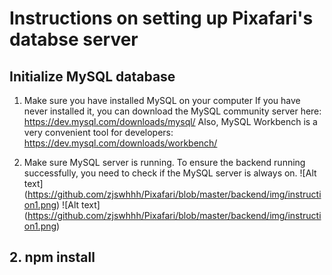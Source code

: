 # Instructions on setting up Pixafari's databse server

## Initialize MySQL database
1. Make sure you have installed MySQL on your computer
If you have never installed it, you can download the MySQL community server here: https://dev.mysql.com/downloads/mysql/
Also, MySQL Workbench is a very convenient tool for developers: https://dev.mysql.com/downloads/workbench/

2. Make sure MySQL server is running. 
To ensure the backend running successfully, you need to check if the MySQL server is always on. 
![Alt text] (https://github.com/zjswhhh/Pixafari/blob/master/backend/img/instruction1.png)
![Alt text] (https://github.com/zjswhhh/Pixafari/blob/master/backend/img/instruction1.png)
## 2. npm install 

